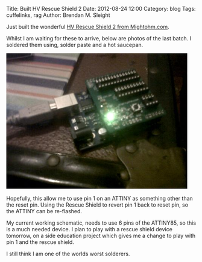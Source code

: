 Title: Built HV Rescue Shield 2
Date: 2012-08-24 12:00
Category: blog
Tags: cuffelinks, rag
Author: Brendan M. Sleight

Just built the wonderful [HV Rescue Shield 2 from Mightohm.com](http://mightyohm.com/blog/products/hv-rescue-shield-2-x/).

Whilst I am waiting for these to arrive, below are photos of the last batch. I soldered them using, solder paste and a hot saucepan.

<a href="images/Built-HV-Rescue-Shield-2/645065835.jpg"><img src="images/Built-HV-Rescue-Shield-2/thumbnails/480x_/645065835.jpg" /></a>

Hopefully, this allow me to use pin 1 on an ATTINY as something other than the reset pin. Using the Rescue Shield to revert pin 1 back to reset pin, so the ATTINY can be re-flashed.

My current working schematic, needs to use 6 pins of the ATTINY85, so this is a much needed device. I plan to play with a rescue shield device tomorrow, on a side education project which gives me a change to play with pin 1 and the rescue shield.

I still think I am one of the worlds worst solderers.
